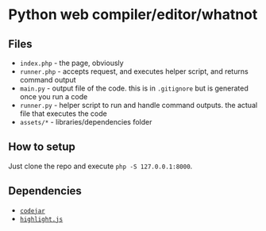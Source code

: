 # Python web compiler/editor/whatnot

## Files

- `index.php` - the page, obviously
- `runner.php` - accepts request, and executes helper script, and returns command output
- `main.py` - output file of the code. this is in `.gitignore` but is generated once you run a code
- `runner.py` - helper script to run and handle command outputs. the actual file that executes the code
- `assets/*` - libraries/dependencies folder

## How to setup

Just clone the repo and execute `php -S 127.0.0.1:8000`.

## Dependencies

- [`codejar`](https://github.com/antonmedv/codejar)
- [`highlight.js`](https://highlightjs.org/)
